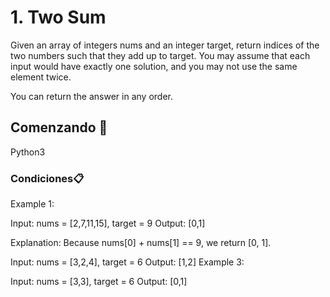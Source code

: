 # 1. Two Sum

Given an array of integers nums and an integer target, return indices of the two numbers such that they add up to target.
You may assume that each input would have exactly one solution, and you may not use the same element twice.

You can return the answer in any order.

## Comenzando 🚀

Python3


### Condiciones📋

Example 1:

Input: nums = [2,7,11,15], target = 9
Output: [0,1]

Explanation: Because nums[0] + nums[1] == 9, we return [0, 1].

Input: nums = [3,2,4], target = 6
Output: [1,2]
Example 3:

Input: nums = [3,3], target = 6
Output: [0,1]
